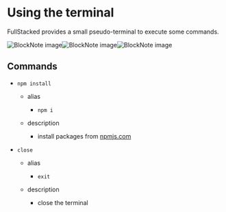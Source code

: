 # Using the terminal

FullStacked provides a small pseudo-terminal to execute some commands.

![BlockNote image](https://files.fullstacked.org/IMG_0530.png)![BlockNote image](https://files.fullstacked.org/Screenshot-2025-02-23-at-10.24.46-AM.png)![BlockNote image](https://files.fullstacked.org/Screenshot-2025-02-23-at-10.24.54-AM.png)

## Commands

*   `npm install`

    *   alias

        *   `npm i`

    *   description

        *   install packages from [npmjs.com](https://npmjs.com)

*   `close`

    *   alias

        *   `exit`

    *   description

        *   close the terminal
